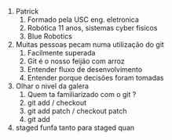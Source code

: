 1. Patrick
   1. Formado pela USC eng. eletronica
   2. Robótica 11 anos, sistemas cyber fisicos
   3. Blue Robotics
2. Muitas pessoas pecam numa utilização do git
   1. Facilmente superada
   2. Git é o nosso feijão com arroz
   3. Entender fluxo de desenvolvimento
   4. Entender porque decisões foram tomadas
3. Olhar o nivel da galera
   1. Quem ta familiarizado com o git ?
   2. git add / checkout
   3. git add patch / checkout patch
   4. git add
4. staged funfa tanto para staged quan